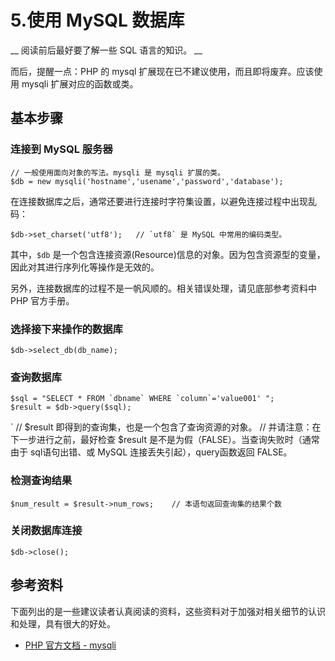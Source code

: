 ﻿# 5.使用 MySQL 数据库

 __ 阅读前后最好要了解一些 SQL 语言的知识。 __

而后，提醒一点：PHP 的 mysql 扩展现在已不建议使用，而且即将废弃。应该使用 mysqli 扩展对应的函数或类。

## 基本步骤 
### 连接到 MySQL 服务器
    
    // 一般使用面向对象的写法。mysqli 是 mysqli 扩展的类。
    $db = new mysqli('hostname','usename','password','database');
    

在连接数据库之后，通常还要进行连接时字符集设置，以避免连接过程中出现乱码： 
    
    $db->set_charset('utf8');   // `utf8` 是 MySQL 中常用的编码类型。
    

其中，`$db` 是一个包含连接资源(Resource)信息的对象。因为包含资源型的变量，因此对其进行序列化等操作是无效的。

另外，连接数据库的过程不是一帆风顺的。相关错误处理，请见底部参考资料中 PHP 官方手册。
	
### 选择接下来操作的数据库
	$db->select_db(db_name);

### 查询数据库
    
	$sql = "SELECT * FROM `dbname` WHERE `column`='value001' ";
	$result = $db->query($sql);
`   // $result 即得到的查询集，也是一个包含了查询资源的对象。
    // 并请注意：在下一步进行之前，最好检查 $result 是不是为假（FALSE）。当查询失败时（通常由于 sql语句出错、或 MySQL 连接丢失引起），query函数返回 FALSE。
    

### 检测查询结果
    
	$num_result = $result->num_rows;    // 本语句返回查询集的结果个数
	

### 关闭数据库连接
    
	$db->close();
	
## 参考资料
下面列出的是一些建议读者认真阅读的资料，这些资料对于加强对相关细节的认识和处理，具有很大的好处。

 * [PHP 官方文档 - mysqli](http://php.net/manual/zh/class.mysqli.php)

